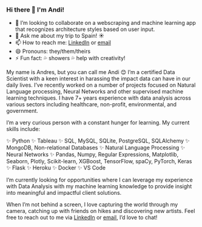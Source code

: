 ### Hi there 👋 I'm Andi!

- 👯 I’m looking to collaborate on a webscraping and machine learning app that recognizes architecture styles based on user input.
- 💬 Ask me about my trip to Spain! :sunny:
- 📫 How to reach me: [LinkedIn](https://www.linkedin.com/in/andresvidaurre/) or [email](andresmvidaurre@gmail.com)
- 😄 Pronouns: they/them/theirs
- ⚡ Fun fact: :sweat_drops: showers :sweat_drops: help with creativity!

My name is Andres, but you can call me Andi :blush: I’m a certified Data Scientist with a keen interest in harassing the impact data can have in our daily lives. I’ve recently worked on a number of projects focused on Natural Language processing, Neural Networks and other supervised machine learning techniques. I have 7+ years experience with data analysis across various sectors including healthcare, non-profit, environmental, and government.

I’m a very curious person with a constant hunger for learning. My current skills include:

:sparkles: Python
:sparkles: Tableau
:sparkles: SQL, MySQL, SQLite, PostgreSQL, SQLAlchemy
:sparkles: MongoDB, Non-relational Databases
:sparkles: Natural Language Processing
:sparkles: Neural Networks
:sparkles: Pandas, Numpy, Regular Expressions, Matplotlib, Seaborn, Plotly, Scikit-learn, XGBoost, TensorFlow, spaCy, PyTorch, Keras
:sparkles: Flask
:sparkles: Heroku
:sparkles: Docker
:sparkles: VS Code


I’m currently looking for opportunities where I can leverage my experience with Data Analysis with my machine learning knowledge to provide insight into meaningful and impactful client solutions.

When I’m not behind a screen, I love capturing the world through my camera, catching up with friends on hikes and discovering new artists. Feel free to reach out to me via [LinkedIn](https://www.linkedin.com/in/andresvidaurre/) or [email](andresmvidaurre@gmail.com), I’d love to chat!
